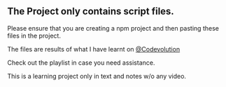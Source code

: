 ## The Project only contains script files.

Please ensure that you are creating a npm project and then pasting these files in the project.

The files are results of what I have learnt on [@Codevolution]([https://www.youtube.com/watch?v=hzzCveeczSQ&list=PLC3y8-rFHvwhiQJD1di4eRVN30WWCXkg1&pp=iAQB](https://www.youtube.com/watch?v=QFaFIcGhPoM&list=PLC3y8-rFHvwgg3vaYJgHGnModB54rxOk3&pp=iAQB))

Check out the playlist in case you need assistance.

This is a learning project only in text and notes w/o any video.
